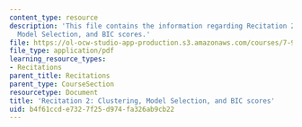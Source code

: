 ```yaml
---
content_type: resource
description: 'This file contains the information regarding Recitation 2: Clustering,
  Model Selection, and BIC scores.'
file: https://ol-ocw-studio-app-production.s3.amazonaws.com/courses/7-91j-foundations-of-computational-and-systems-biology-spring-2014/b4f61ccde7327f25d974fa326ab9cb22_MIT7_91JS14_Rec_2-14-14.pdf
file_type: application/pdf
learning_resource_types:
- Recitations
parent_title: Recitations
parent_type: CourseSection
resourcetype: Document
title: 'Recitation 2: Clustering, Model Selection, and BIC scores'
uid: b4f61ccd-e732-7f25-d974-fa326ab9cb22
---
```


